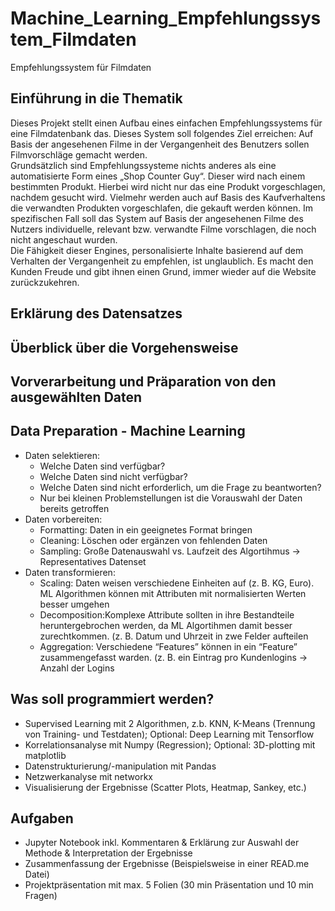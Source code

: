 # Machine_Learning_Empfehlungssystem_Filmdaten
Empfehlungssystem für Filmdaten

## Einführung in die Thematik
Dieses Projekt stellt einen Aufbau eines  einfachen Empfehlungssystems für eine Filmdatenbank das. Dieses System soll folgendes Ziel erreichen: Auf Basis der angesehenen Filme in der Vergangenheit des Benutzers sollen Filmvorschläge gemacht werden. <br>
Grundsätzlich sind Empfehlungssysteme nichts anderes als eine automatisierte Form eines „Shop Counter Guy“. Dieser wird nach einem bestimmten Produkt. Hierbei wird nicht nur das eine Produkt vorgeschlagen, nachdem gesucht wird. Vielmehr werden auch auf Basis des Kaufverhaltens die verwandten Produkten vorgeschlafen, die gekauft werden können. Im spezifischen Fall soll das System auf Basis der angesehenen Filme des Nutzers individuelle, relevant bzw. verwandte Filme vorschlagen, die noch nicht angeschaut wurden. <br>
Die Fähigkeit dieser Engines, personalisierte Inhalte basierend auf dem Verhalten der Vergangenheit zu empfehlen, ist unglaublich. Es macht den Kunden Freude und gibt ihnen einen Grund, immer wieder auf die Website zurückzukehren.

## Erklärung des Datensatzes 

## Überblick über die Vorgehensweise 

## Vorverarbeitung und Präparation von den ausgewählten Daten 

## Data Preparation - Machine Learning
- Daten selektieren: 
    - Welche Daten sind verfügbar?
    - Welche Daten sind nicht verfügbar?
    - Welche Daten sind nicht erforderlich, um die Frage zu beantworten?
    - Nur bei kleinen Problemstellungen ist die Vorauswahl der Daten bereits getroffen
- Daten vorbereiten:
    - Formatting: Daten in ein geeignetes Format bringen
    - Cleaning: Löschen oder ergänzen von fehlenden Daten
    - Sampling: Große Datenauswahl vs. Laufzeit des Algortihmus -> Representatives Datenset
- Daten transformieren: 
    - Scaling: Daten weisen verschiedene Einheiten auf (z. B. KG, Euro). ML Algorithmen können mit Attributen mit normalisierten Werten besser umgehen
    - Decomposition:Komplexe Attribute sollten in ihre Bestandteile heruntergebrochen werden, da ML Algortihmen damit besser zurechtkommen. (z. B. Datum und Uhrzeit in zwe Felder  aufteilen
    - Aggregation: Verschiedene “Features” können in ein “Feature” zusammengefasst warden. (z. B. ein Eintrag pro Kundenlogins -> Anzahl der Logins


## Was soll programmiert werden?
- Supervised Learning mit 2 Algorithmen, z.b. KNN, K-Means (Trennung von Training- und Testdaten); Optional: Deep Learning mit Tensorflow
- Korrelationsanalyse mit Numpy (Regression); Optional: 3D-plotting mit matplotlib
- Datenstrukturierung/-manipulation mit Pandas
- Netzwerkanalyse mit networkx
- Visualisierung der Ergebnisse (Scatter Plots, Heatmap, Sankey, etc.)

## Aufgaben
- Jupyter Notebook inkl. Kommentaren & Erklärung zur Auswahl der Methode & Interpretation der Ergebnisse
- Zusammenfassung der Ergebnisse (Beispielsweise in einer READ.me Datei)
- Projektpräsentation mit max. 5 Folien (30 min Präsentation und 10 min Fragen)
